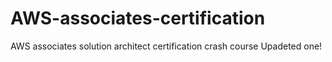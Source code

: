 # AWS-associates-certification
AWS associates solution architect certification crash course
Upadeted one!
